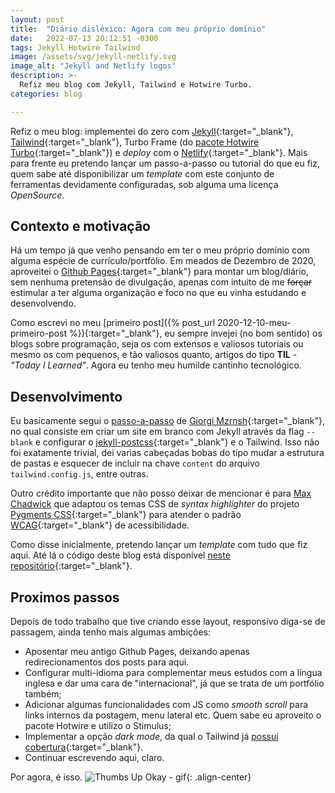 ```yaml
---
layout: post
title:  "Diário disléxico: Agora com meu próprio domínio"
date:   2022-07-13 20:12:51 -0300
tags: Jekyll Hotwire Tailwind 
image: /assets/svg/jekyll-netlify.svg
image_alt: "Jekyll and Netlify logos"
description: >-
  Refiz meu blog com Jekyll, Tailwind e Hotwire Turbo.
categories: blog

---
```


Refiz o meu blog: implementei do zero com [Jekyll](https://jekyllrb.com){:target="_blank"},
[Tailwind](https://tailwindcss.com/docs/installation){:target="_blank"}, Turbo Frame (do
[pacote Hotwire Turbo](https://turbo.hotwired.dev/handbook/frames){:target="_blank"}) e *deploy*
com o [Netlify](https://www.netlify.com/blog/2020/04/02/a-step-by-step-guide-jekyll-4.0-on-netlify/){:target="_blank"}.
Mais para frente eu pretendo lançar um passo-a-passo ou tutorial do que eu fiz, quem sabe até
disponibilizar um *template* com este conjunto de ferramentas devidamente configuradas, sob alguma
uma licença *OpenSource*.
<!-- excerpt-end -->

## Contexto e motivação
Há um tempo já que venho pensando em ter o meu próprio domínio com alguma espécie de
currículo/portfólio. Em meados de Dezembro de 2020, aproveitei o [Github Pages](https://pages.github.com/){:target="_blank"}
para montar um blog/diário, sem nenhuma pretensão de divulgação, apenas com intuito de me
~~forçar~~ estimular a ter alguma organização e foco no que eu vinha estudando e desenvolvendo.

Como escrevi no meu [primeiro post]({% post_url 2020-12-10-meu-primeiro-post %}){:target="_blank"},
eu sempre invejei (no bom sentido) os blogs sobre programação, seja os com extensos e valiosos
tutoriais ou mesmo os com pequenos, e tão valiosos quanto, artigos do tipo **TIL** -
*"Today I Learned"*. Agora eu tenho meu humilde cantinho tecnológico.

## Desenvolvimento
Eu basicamente segui o
[passo-a-passo](https://mzrn.sh/2022/04/09/starting-a-blank-jekyll-site-with-tailwind-css-in-2022/)
de [Giorgi Mzrnsh](https://twitter.com/mzrnsh){:target="_blank"}, no qual consiste em criar um site
em branco com Jekyll através da flag `--blank` e configurar o
[jekyll-postcss](https://github.com/mhanberg/jekyll-postcss){:target="_blank"} e o Tailwind. Isso
não foi exatamente trivial, dei varias cabeçadas bobas do tipo mudar a estrutura de pastas e
esquecer de incluir na chave `content` do arquivo `tailwind.config.js`, entre outras.

Outro crédito importante que não posso deixar de mencionar é para
[Max Chadwick](https://twitter.com/maxpchadwick) que adaptou os temas CSS de *syntax highlighter*
do projeto [Pygments CSS](https://github.com/richleland/pygments-css){:target="_blank"} para
atender o padrão [WCAG](https://www.w3.org/WAI/WCAG2AA-Conformance){:target="_blank"} de
acessibilidade.

Como disse inicialmente, pretendo lançar um *template* com tudo que fiz aqui. Até lá o código deste
blog está disponível [neste repositório](https://github.com/callmarx/callmarx.dev){:target="_blank"}.

## Proximos passos

Depois de todo trabalho que tive criando esse layout, responsivo diga-se de passagem, ainda tenho
mais algumas ambições:
  - Aposentar meu antigo Github Pages, deixando apenas redirecionamentos dos posts para aqui.
  - Configurar multi-idioma para complementar meus estudos com a língua inglesa e dar uma cara de
    "internacional", já que se trata de um portfólio também;
  - Adicionar algumas funcionalidades com JS como *smooth scroll* para links internos da postagem,
    menu lateral etc. Quem sabe eu aproveito o pacote Hotwire e utilizo o Stimulus;
  - Implementar a opção *dark mode*, da qual o Tailwind já
    [possui cobertura](https://tailwindcss.com/docs/dark-mode){:target="_blank"}.
  - Continuar escrevendo aqui, claro.


Por agora, é isso.
![Thumbs Up Okay - gif](https://c.tenor.com/h3hKmL66_JUAAAAC/thumbs-up-okay.gif){: .align-center}

